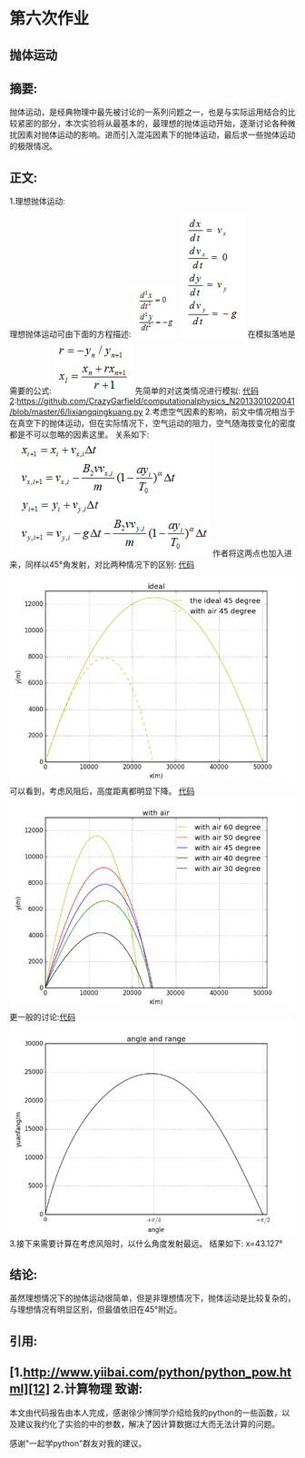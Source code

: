 ﻿# 第六次作业
抛体运动
---

摘要:
---
抛体运动，是经典物理中最先被讨论的一系列问题之一，也是与实际运用结合的比较紧密的部分，本次实验将从最基本的，最理想的抛体运动开始，逐渐讨论各种微扰因素对抛体运动的影响。进而引入混沌因素下的抛体运动，最后求一些抛体运动的极限情况。


正文:
------
1.理想抛体运动:

理想抛体运动可由下面的方程描述:
![此处输入图片的描述][1]
![此处输入图片的描述][2]
在模拟落地是需要的公式:
![此处输入图片的描述][3]
先简单的对这类情况进行模拟:
[代码][4][2]:https://github.com/CrazyGarfield/computationalphysics_N2013301020041/blob/master/6/lixiangqingkuang.py
2.考虑空气因素的影响，前文中情况相当于在真空下的抛体运动，但在实际情况下，空气运动的阻力，空气随海拔变化的密度都是不可以忽略的因素这里。
关系如下:
![此处输入图片的描述][5]
作者将这两点也加入进来，同样以45°角发射，对比两种情况下的区别:
[代码][6]
![此处输入图片的描述][7]
可以看到，考虑风阻后，高度距离都明显下降。
[代码][8]
![此处输入图片的描述][9]
更一般的讨论:[代码][10]
![此处输入图片的描述][11]
3.接下来需要计算在考虑风阻时，以什么角度发射最远。
结果如下:
x=43.127°

结论:
------
虽然理想情况下的抛体运动很简单，但是非理想情况下，抛体运动是比较复杂的，与理想情况有明显区别，但最值依旧在45°附近。



引用:
-------

[1.http://www.yiibai.com/python/python_pow.html][12]
2.计算物理
致谢:
-----
本文由代码报告由本人完成，感谢徐少博同学介绍给我的python的一些函数，以及建议我约化了实验的中的参数，解决了因计算数据过大而无法计算的问题。

感谢"一起学python"群友对我的建议。


  [1]: https://raw.githubusercontent.com/CrazyGarfield/computationalphysics_N2013301020041/master/6/1.png
  [2]: https://raw.githubusercontent.com/CrazyGarfield/computationalphysics_N2013301020041/master/6/2.png
  [3]: https://raw.githubusercontent.com/CrazyGarfield/computationalphysics_N2013301020041/master/6/5.png
  [4]:
![此处输入图片的描述][2]
  [5]: https://raw.githubusercontent.com/CrazyGarfield/computationalphysics_N2013301020041/master/6/4.png
  [6]:https://github.com/CrazyGarfield/computationalphysics_N2013301020041/blob/master/6/with%20air.py
  [7]: https://raw.githubusercontent.com/CrazyGarfield/computationalphysics_N2013301020041/master/6/duibi.png
  [8]:
画出不角度下发射的情况:
  [9]: https://raw.githubusercontent.com/CrazyGarfield/computationalphysics_N2013301020041/master/6/with%20air.png
  [10]:https://github.com/CrazyGarfield/computationalphysics_N2013301020041/blob/master/6/shiyuyuanfang.py
  [11]: https://raw.githubusercontent.com/CrazyGarfield/computationalphysics_N2013301020041/master/6/siyuyuanfang.png
  [12]:http://www.yiibai.com/python/python_pow.html